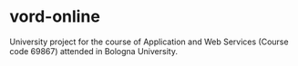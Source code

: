 # vord-online
University project for the course of Application and Web Services (Course code 69867) attended in Bologna University.
